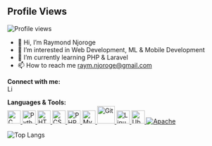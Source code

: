 ## Profile Views
![Profile views](https://komarev.com/ghpvc/?username=raynjoroge)



- 👋 Hi, I’m Raymond Njoroge
- 👀 I’m interested in Web Development, ML & Mobile Development
- 🌱 I’m currently learning PHP & Laravel
- 📫 How to reach me raym.njoroge@gmail.com

**Connect with me:**<br>
<a href="https://www.linkedin.com/in/raymondnjoroge/">
  <img src="https://upload.wikimedia.org/wikipedia/commons/c/ca/LinkedIn_logo_initials.png" alt="LinkedIn" width="16" height="16">
</a>

**Languages & Tools:**<br>
<a href="https://en.wikipedia.org/wiki/C_(programming_language)">
  <img src="https://upload.wikimedia.org/wikipedia/commons/1/19/C_Logo.png" alt="C Language" width="30" height="30">
</a>
<a href="https://www.python.org/">
  <img src="https://upload.wikimedia.org/wikipedia/commons/c/c3/Python-logo-notext.svg" alt="Python" width="30" height="30">
</a>
<a href="https://developer.mozilla.org/en-US/docs/Web/HTML">
  <img src="https://upload.wikimedia.org/wikipedia/commons/6/61/HTML5_logo_and_wordmark.svg" alt="HTML5" width="30" height="30">
</a>
<a href="https://developer.mozilla.org/en-US/docs/Web/CSS">
  <img src="https://upload.wikimedia.org/wikipedia/commons/d/d5/CSS3_logo_and_wordmark.svg" alt="CSS3" width="30" height="30">
</a>
<a href="https://www.php.net/">
  <img src="https://upload.wikimedia.org/wikipedia/commons/2/27/PHP-logo.svg" alt="PHP" width="30" height="30">
</a>
<a href="https://www.mysql.com/">
  <img src="https://upload.wikimedia.org/wikipedia/en/d/dd/MySQL_logo.svg" alt="MySQL" width="30" height="30">
</a>
<a href="https://git-scm.com/">
  <img src="https://upload.wikimedia.org/wikipedia/commons/e/e0/Git-logo.svg" alt="Git" width="40" height="40">
</a>
<a href="https://www.linux.org/">
  <img src="https://upload.wikimedia.org/wikipedia/commons/a/af/Tux.png" alt="Linux" width="30" height="30">
</a>
<a href="https://ubuntu.com/">
  <img src="https://upload.wikimedia.org/wikipedia/commons/a/ab/Logo-ubuntu_cof-orange-hex.svg" alt="Ubuntu" width="30" height="30">
</a>
[![Apache](https://img.shields.io/badge/Apache-DB5C5C?style=for-the-badge&logo=apache&logoColor=white)](https://httpd.apache.org/)

![Top Langs](https://github-readme-stats.vercel.app/api/top-langs/?username=raynjoroge&layout=compact)

<!---
RayNjoroge/RayNjoroge is a ✨ special ✨ repository because its `README.md` (this file) appears on your GitHub profile.
You can click the Preview link to take a look at your changes.
--->
